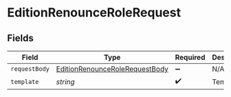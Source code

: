 # EditionRenounceRoleRequest


## Fields

| Field                                                                                       | Type                                                                                        | Required                                                                                    | Description                                                                                 |
| ------------------------------------------------------------------------------------------- | ------------------------------------------------------------------------------------------- | ------------------------------------------------------------------------------------------- | ------------------------------------------------------------------------------------------- |
| `requestBody`                                                                               | [EditionRenounceRoleRequestBody](../../models/operations/editionrenouncerolerequestbody.md) | :heavy_minus_sign:                                                                          | N/A                                                                                         |
| `template`                                                                                  | *string*                                                                                    | :heavy_check_mark:                                                                          | Template id                                                                                 |